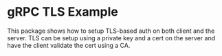 # gRPC TLS Example
This package shows how to setup TLS-based auth on both
client and the server. TLS can be setup using a private key
and a cert on the server and have the client validate the
cert using a CA.
